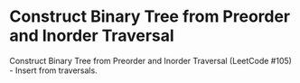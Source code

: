 # Construct Binary Tree from Preorder and Inorder Traversal

Construct Binary Tree from Preorder and Inorder Traversal (LeetCode #105) - Insert from traversals.
